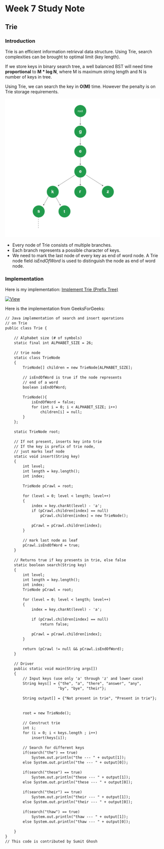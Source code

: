 # Week 7 Study Note
## Trie
### Introduction
Trie is an efficient information re*trie*val data structure. Using Trie, search complexities can be brought to optimal limit (key length). 

If we store keys in binary search tree, a well balanced BST will need time **proportional** to **M * log N**, where M is maximum string length and N is number of keys in tree. 

Using Trie, we can search the key in **O(M)** time. However the penalty is on Trie storage requirements.

![Trie](Assets/Trie_1.png)

- Every node of Trie consists of multiple branches. 
- Each branch represents a possible character of keys. 
- We need to mark the last node of every key as end of word node. A Trie node field *isEndOfWord* is used to distinguish the node as end of word node.

### Implementation
Here is my implementation: [Implement Trie (Prefix Tree)](https://leetcode.com/problems/implement-trie-prefix-tree/) 

[![View](https://img.shields.io/static/v1?label=View%20My%20Solution&message=√&color=yellow&style=?style=for-the-badge&logo=Github)](https://github.com/Fettes/Coding-Exercise/blob/master/Trie/208.implement-trie-prefix-tree.java)


Here is the implementation from GeeksForGeeks:
```
// Java implementation of search and insert operations 
// on Trie 
public class Trie { 
	
	// Alphabet size (# of symbols) 
	static final int ALPHABET_SIZE = 26; 
	
	// trie node 
	static class TrieNode 
	{ 
		TrieNode[] children = new TrieNode[ALPHABET_SIZE]; 
	
		// isEndOfWord is true if the node represents 
		// end of a word 
		boolean isEndOfWord; 
		
		TrieNode(){ 
			isEndOfWord = false; 
			for (int i = 0; i < ALPHABET_SIZE; i++) 
				children[i] = null; 
		} 
	}; 
	
	static TrieNode root; 
	
	// If not present, inserts key into trie 
	// If the key is prefix of trie node, 
	// just marks leaf node 
	static void insert(String key) 
	{ 
		int level; 
		int length = key.length(); 
		int index; 
	
		TrieNode pCrawl = root; 
	
		for (level = 0; level < length; level++) 
		{ 
			index = key.charAt(level) - 'a'; 
			if (pCrawl.children[index] == null) 
				pCrawl.children[index] = new TrieNode(); 
	
			pCrawl = pCrawl.children[index]; 
		} 
	
		// mark last node as leaf 
		pCrawl.isEndOfWord = true; 
	} 
	
	// Returns true if key presents in trie, else false 
	static boolean search(String key) 
	{ 
		int level; 
		int length = key.length(); 
		int index; 
		TrieNode pCrawl = root; 
	
		for (level = 0; level < length; level++) 
		{ 
			index = key.charAt(level) - 'a'; 
	
			if (pCrawl.children[index] == null) 
				return false; 
	
			pCrawl = pCrawl.children[index]; 
		} 
	
		return (pCrawl != null && pCrawl.isEndOfWord); 
	} 
	
	// Driver 
	public static void main(String args[]) 
	{ 
		// Input keys (use only 'a' through 'z' and lower case) 
		String keys[] = {"the", "a", "there", "answer", "any", 
						"by", "bye", "their"}; 
	
		String output[] = {"Not present in trie", "Present in trie"}; 
	
	
		root = new TrieNode(); 
	
		// Construct trie 
		int i; 
		for (i = 0; i < keys.length ; i++) 
			insert(keys[i]); 
	
		// Search for different keys 
		if(search("the") == true) 
			System.out.println("the --- " + output[1]); 
		else System.out.println("the --- " + output[0]); 
		
		if(search("these") == true) 
			System.out.println("these --- " + output[1]); 
		else System.out.println("these --- " + output[0]); 
		
		if(search("their") == true) 
			System.out.println("their --- " + output[1]); 
		else System.out.println("their --- " + output[0]); 
		
		if(search("thaw") == true) 
			System.out.println("thaw --- " + output[1]); 
		else System.out.println("thaw --- " + output[0]); 
		
	} 
} 
// This code is contributed by Sumit Ghosh 

```